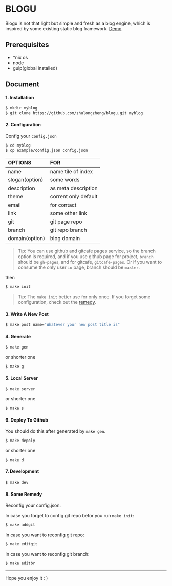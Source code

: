 # BLOGU

Blogu is not that light but simple and fresh as a blog engine, which is
inspired by some existing static blog framework. [Demo][]


## Prerequisites

+ *nix os
+ node
+ gulp(global installed)

## Document

#### 1. Installation

```bash
$ mkdir myblog
$ git clone https://github.com/zhulongzheng/blogu.git myblog
```

#### 2. Configuration

Config your `config.json`
```bash
$ cd myblog
$ cp example/config.json config.json
```

| OPTIONS        | FOR                  |
| :------------- | :------------------- |
| name           | name tile of index   |
| slogan(option) | some words           |
| description    | as meta description  |
| theme          | corrent only default |
| email          | for contact          |
| link           | some other link      |
| git            | git page repo        |
| branch         | git repo branch      |
| domain(option) | blog domain          |

> Tip: You can use github and gitcafe pages service, so the branch option is
required, and if you use github page for project, `branch` should be `gh-pages`,
and for gitcafe, `gitcafe-pages`. Or if you want to consume the only user `io`
page, branch should be `master`.

then

```bash
$ make init
```
> Tip: The `make init` better use for only once. If you forget some
configuration, check out the [remedy][].


#### 3. Write A New Post

```bash
$ make post name="Whatever your new post title is"
```

#### 4. Generate

```bash
$ make gen
```
or shorter one

```bash
$ make g
```

#### 5. Local Server

```bash
$ make server
```
or shorter one

```bash
$ make s
```

#### 6. Deploy To Github

You should do this after generated by `make gen`.

```bash
$ make depoly
```
or shorter one

```bash
$ make d
```

#### 7. Development

```bash
$ make dev
```

#### 8. Some Remedy
Reconfig your config.json.

In case you forget to config git repo befor you run `make init`:
```bash
$ make addgit
```

In case you want to reconfig git repo:
```bash
$ make editgit
```

In case you want to reconfig git branch:
```bash
$ make editbr
```

---
Hope you enjoy it : )

[Demo]: http://2hu.gitcafe.io/blogudemo
[remedy]: #8-some-remedy
